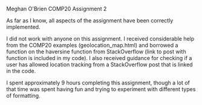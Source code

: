 Meghan O'Brien
COMP20
Assignment 2

As far as I know, all aspects of the assignment have been correctly implemented.

I did not work with anyone on this assignment. I received considerable
help from the COMP20 examples (geolocation_map.html) and borrowed a function
on the haversine function from StackOverflow (link to post with function is included in my code).
I also received guidance for checking if a user has allowed location tracking from
a StackOverflow post that is linked in the code.

I spent approximately 9 hours completing this assignment, though a lot of that time
was spent having fun and trying to experiment with different types of formatting.
